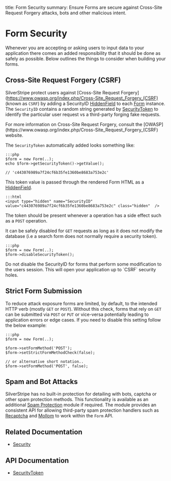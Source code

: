 title: Form Security
summary: Ensure Forms are secure against Cross-Site Request Forgery attacks, bots and other malicious intent.

# Form Security

Whenever you are accepting or asking users to input data to your application there comes an added responsibility that it
should be done as safely as possible. Below outlines the things to consider when building your forms.

## Cross-Site Request Forgery (CSRF)

SilverStripe protect users against [Cross-Site Request Forgery](https://www.owasp.org/index.php/Cross-Site_Request_Forgery_(CSRF) 
(known as `CSRF`) by adding a SecurityID [HiddenField](api:SilverStripe\Forms\HiddenField) to each [Form](api:SilverStripe\Forms\Form) instance. The `SecurityID` contains a 
random string generated by [SecurityToken](api:SilverStripe\Security\SecurityToken) to identify the particular user request vs a third-party forging fake 
requests.

<div class="info" markdown="1">
For more information on Cross-Site Request Forgery, consult the [OWASP](https://www.owasp.org/index.php/Cross-Site_Request_Forgery_(CSRF) 
website.
</div>

The `SecurityToken` automatically added looks something like:

	:::php
	$form = new Form(..);
	echo $form->getSecurityToken()->getValue();

	// 'c443076989a7f24cf6b35fe1360be8683a753e2c'

This token value is passed through the rendered Form HTML as a [HiddenField](api:SilverStripe\Forms\HiddenField).
	
	:::html
	<input type="hidden" name="SecurityID" value="c443076989a7f24cf6b35fe1360be8683a753e2c" class="hidden"  />

The token should be present whenever a operation has a side effect such as a `POST` operation.

It can be safely disabled for `GET` requests as long as it does not modify the database (i.e a search form does not 
normally require a security token).

	:::php
	$form = new Form(..);
	$form->disableSecurityToken();

<div class="alert" markdown="1">
Do not disable the SecurityID for forms that perform some modification to the users session. This will open your 
application up to `CSRF` security holes.
</div>

## Strict Form Submission

To reduce attack exposure forms are limited, by default, to the intended HTTP verb (mostly `GET` or `POST`). Without 
this check, forms that rely on `GET` can be submitted via `POST` or `PUT` or vice-versa potentially leading to 
application errors or edge cases. If you need to disable this setting follow the below example:

	:::php
	$form = new Form(..);

	$form->setFormMethod('POST');
	$form->setStrictFormMethodCheck(false);

	// or alternative short notation..
	$form->setFormMethod('POST', false);

## Spam and Bot Attacks

SilverStripe has no built-in protection for detailing with bots, captcha or other spam protection methods. This 
functionality is available as an additional [Spam Protection](https://github.com/silverstripe/silverstripe-spamprotection) 
module if required. The module provides an consistent API for allowing third-party spam protection handlers such as 
[Recaptcha](http://www.google.com/recaptcha/intro/) and [Mollom](https://mollom.com/) to work within the `Form` API. 

## Related Documentation

* [Security](../security)

## API Documentation

* [SecurityToken](api:SilverStripe\Security\SecurityToken)
